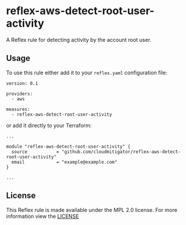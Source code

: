 # reflex-aws-detect-root-user-activity  
A Reflex rule for detecting activity by the account root user.

## Usage
To use this rule either add it to your `reflex.yaml` configuration file:  
```
version: 0.1

providers:
  - aws

measures:
  - reflex-aws-detect-root-user-activity
```

or add it directly to your Terraform:  
```
...

module "reflex-aws-detect-root-user-activity" {
  source           = "github.com/cloudmitigator/reflex-aws-detect-root-user-activity"
  email            = "example@example.com"
}

...
```

## License
This Reflex rule is made available under the MPL 2.0 license. For more information view the [LICENSE](https://github.com/cloudmitigator/reflex-aws-detect-root-user-activity/blob/master/LICENSE) 
